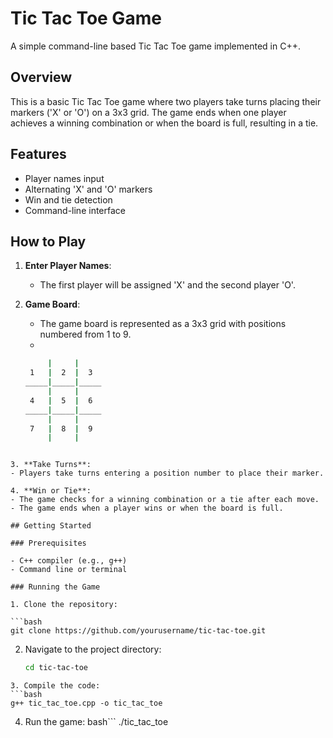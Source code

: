 # Tic Tac Toe Game

A simple command-line based Tic Tac Toe game implemented in C++.

## Overview

This is a basic Tic Tac Toe game where two players take turns placing their markers ('X' or 'O') on a 3x3 grid. The game ends when one player achieves a winning combination or when the board is full, resulting in a tie.

## Features

- Player names input
- Alternating 'X' and 'O' markers
- Win and tie detection
- Command-line interface

## How to Play

1. **Enter Player Names**: 
   - The first player will be assigned 'X' and the second player 'O'.
   
2. **Game Board**:
   - The game board is represented as a 3x3 grid with positions numbered from 1 to 9.
   - 
   ```bash
        |     |     
    1   |  2  |  3  
   _____|_____|_____
        |     |     
    4   |  5  |  6  
   _____|_____|_____
        |     |     
    7   |  8  |  9  
        |     |     
```

3. **Take Turns**:
- Players take turns entering a position number to place their marker.

4. **Win or Tie**:
- The game checks for a winning combination or a tie after each move.
- The game ends when a player wins or when the board is full.

## Getting Started

### Prerequisites

- C++ compiler (e.g., g++)
- Command line or terminal

### Running the Game

1. Clone the repository:

```bash
git clone https://github.com/yourusername/tic-tac-toe.git
```
2. Navigate to the project directory:
   ```bash
   cd tic-tac-toe
```
3. Compile the code:
```bash
g++ tic_tac_toe.cpp -o tic_tac_toe
```
4. Run the game:
bash```
./tic_tac_toe
```


